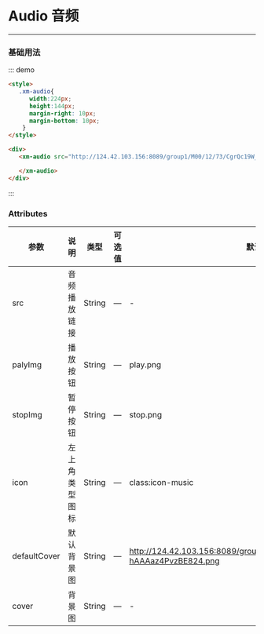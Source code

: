 # Audio 音频
----
### 基础用法

<style>
  .xm-audio{
    width:224px;
    height:144px;
    margin-right: 10px;
    margin-bottom: 10px;
  }
</style>

<div class="demo-block">
  <div >
   <xm-audio src="http://124.42.103.156:8089/group1/M00/12/73/CgrQc19W_g-AAx6JAAWHHqsjnPY493.aac"></xm-audio>
  </div>
</div>

::: demo
```html
<style>
   .xm-audio{
      width:224px;
      height:144px;
      margin-right: 10px;
      margin-bottom: 10px;
    }
</style>

<div>
   <xm-audio src="http://124.42.103.156:8089/group1/M00/12/73/CgrQc19W_g-AAx6JAAWHHqsjnPY493.aac">

   </xm-audio>
</div>


```
:::

### Attributes

| 参数         | 说明           | 类型   | 可选值 | 默认值                                                       |
| ------------ | -------------- | ------ | ------ | ------------------------------------------------------------ |
| src          | 音频播放链接   | String | —      | -                                                            |
| palyImg      | 播放按钮       | String | —      | play.png                                                     |
| stopImg      | 暂停按钮       | String | —     | stop.png                                                     |
| icon         | 左上角类型图标 | String | —    | class:icon-music                                             |
| defaultCover | 默认背景图     | String | —     | http://124.42.103.156:8089/group1/M00/12/27/CgrQc17xnbKAUi-hAAAaz4PvzBE824.png |
| cover        | 背景图         | String | —     | -                                                            |

